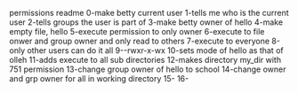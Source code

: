 permissions readme
0-make betty current user
1-tells me who is the current user
2-tells groups the user is part of
3-make betty owner of hello
4-make empty file, hello
5-execute permission to only owner
6-execute to file onwer and group owner and only read to others
7-execute to everyone
8-only other users can do it all
9--rwxr-x-wx
10-sets mode of hello as that of olleh
11-adds execute to all sub directories
12-makes directory my_dir with 751 permission
13-change group owner of hello to school
14-change owner and grp owner for all in working directory
15-
16-
